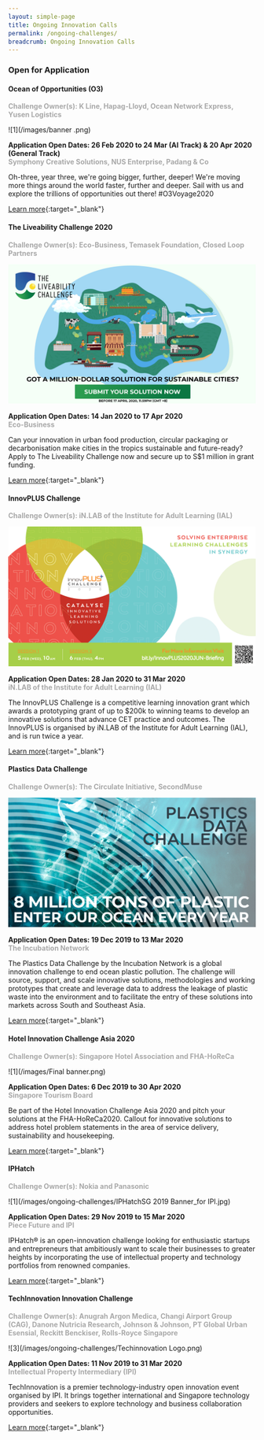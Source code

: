 ```yaml
---
layout: simple-page
title: Ongoing Innovation Calls
permalink: /ongoing-challenges/
breadcrumb: Ongoing Innovation Calls
---
```


### **Open for Application**

#### Ocean of Opportunities (O3)<br>

<font color="#a9a9a9"><b>Challenge Owner(s): K Line, Hapag-Lloyd, Ocean Network Express, Yusen Logistics</b></font>

![1](/images/banner .png)

**Application Open Dates: 26 Feb 2020 to 24 Mar (AI Track) & 20 Apr 2020 (General Track)**<br>
<font color="#a9a9a9"><b>Symphony Creative Solutions, NUS Enterprise, Padang & Co</b></font>

Oh-three, year three, we're going bigger, further, deeper! We're moving more things around the world faster, further and deeper. Sail with us and explore the trillions of opportunities out there! 
#O3Voyage2020

[Learn more](http://www.ooo.sg){:target="_blank"}

#### The Liveability Challenge 2020<br>

<font color="#a9a9a9"><b>Challenge Owner(s): Eco-Business, Temasek Foundation, Closed Loop Partners</b></font>

![1](/images/TLC-2020-SocialMedia-1920x1080.jpg)

**Application Open Dates: 14 Jan 2020 to 17 Apr 2020**<br>
<font color="#a9a9a9"><b>Eco-Business</b></font>

Can your innovation in urban food production, circular packaging or decarbonisation make cities in the tropics sustainable and future-ready? Apply to The Liveability Challenge now and secure up to S$1 million in grant funding.

[Learn more](http://bit.ly/theliveabilitychallenge2020){:target="_blank"}

#### InnovPLUS Challenge<br>

<font color="#a9a9a9"><b>Challenge Owner(s): iN.LAB of the Institute for Adult Learning (IAL)</b></font>

![1](/images/InnovPlus.png)

**Application Open Dates: 28 Jan 2020 to 31 Mar 2020**<br>
<font color="#a9a9a9"><b>iN.LAB of the Institute for Adult Learning (IAL)</b></font>

The InnovPLUS Challenge is a competitive learning innovation grant which awards a prototyping grant of up to $200k to winning teams to develop an innovative solutions that advance CET practice and outcomes. The InnovPLUS is organised by iN.LAB of the Institute for Adult Learning (IAL), and is run twice a year.

[Learn more](https://www.ial.edu.sg/start-learning-innovation/in-lab/innovation-activities/innovplus-2020-jun.html){:target="_blank"}

#### Plastics Data Challenge<br>

<font color="#a9a9a9"><b>Challenge Owner(s): The Circulate Initiative, SecondMuse</b></font>

![1](/images/PDC-Post-2_Call-for-Applications_LI.jpg)

**Application Open Dates: 19 Dec 2019 to 13 Mar 2020**<br>
<font color="#a9a9a9"><b>The Incubation Network</b></font>

The Plastics Data Challenge by the Incubation Network is a global innovation challenge to end ocean plastic pollution. The challenge will source, support, and scale innovative solutions, methodologies and working prototypes that create and leverage data to address the leakage of plastic waste into the environment and to facilitate the entry of these solutions into markets across South and Southeast Asia.

[Learn more](https://www.agorize.com/en/challenges/plastics-data-challenge/){:target="_blank"}

#### Hotel Innovation Challenge Asia 2020<br>

<font color="#a9a9a9"><b>Challenge Owner(s): Singapore Hotel Association and FHA-HoReCa</b></font>

![1](/images/Final banner.png)

**Application Open Dates: 6 Dec 2019 to 30 Apr 2020**<br>
<font color="#a9a9a9"><b>Singapore Tourism Board</b></font>

Be part of the Hotel Innovation Challenge Asia 2020 and pitch your solutions at the FHA-HoReCa2020. Callout for innovative solutions to address hotel problem statements in the area of service delivery, sustainability and housekeeping.

[Learn more](https://sha.org.sg/news_events/news_details/4580/hotel-innovation-challenge-asia-2020){:target="_blank"}

#### IPHatch<br>

<font color="#a9a9a9"><b>Challenge Owner(s): Nokia and Panasonic</b></font>

![1](/images/ongoing-challenges/IPHatchSG 2019 Banner_for IPI.jpg)

**Application Open Dates: 29 Nov 2019 to 15 Mar 2020**<br>
<font color="#a9a9a9"><b>Piece Future and IPI</b></font>

IPHatch® is an open-innovation challenge looking for enthusiastic startups and entrepreneurs that ambitiously want to scale their businesses to greater heights by incorporating the use of intellectual property and technology portfolios from renowned companies.

[Learn more](https://www.iphatchday.com/){:target="_blank"}

#### TechInnovation Innovation Challenge

<font color="#a9a9a9"><b>Challenge Owner(s): Anugrah Argon Medica, Changi Airport Group (CAG), Danone Nutricia Research, Johnson & Johnson, PT Global Urban Esensial, Reckitt Benckiser, Rolls-Royce Singapore</b></font>

![3](/images/ongoing-challenges/Techinnovation Logo.png)

**Application Open Dates: 11 Nov 2019 to 31 Mar 2020**<br>
<font color=" #a9a9a9"><b>Intellectual Property Intermediary (IPI)</b></font>

TechInnovation is a premier technology-industry open innovation event organised by IPI. It brings together international and Singapore technology providers and seekers to explore technology and business collaboration opportunities.

[Learn more](http://challenges.techinnovation.com.sg/){:target="_blank"}

